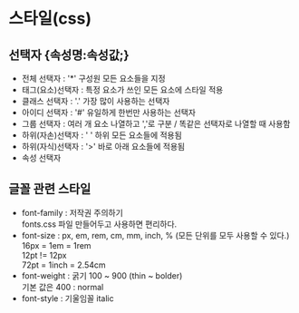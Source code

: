 # 스타일(css)

## 선택자 {속성명:속성값;}

- 전체 선택자 : '*' 구성원 모든 요소들을 지정
- 태그(요소)선택자 : 특정 요소가 쓰인 모든 요소에 스타일 적용
- 클래스 선택자 : '.' 가장 많이 사용하는 선택자
- 아이디 선택자 : '#' 유일하게 한번만 사용하는 선택자
- 그룹 선택자 : 여러 개 요소 나열하고 ','로 구분 / 똑같은 선택자로 나열할 때 사용함
- 하위(자손)선택자 : ' ' 하위 모든 요소들에 적용됨
- 하위(자식)선택자 : '>' 바로 아래 요소들에 적용됨
- 속성 선택자 

## 글꼴 관련 스타일

- font-family : 저작권 주의하기 <br>
 fonts.css 파일 만들어두고 사용하면 편리하다.
- font-size : px, em, rem, cm, mm, inch, % (모든 단위를 모두 사용할 수 있다.)<br>
 16px = 1em = 1rem <br>
 12pt != 12px <br>
 72pt = 1inch = 2.54cm <br>
- font-weight : 굵기 100 ~ 900 (thin ~ bolder) <br>
 기본 값은 400 : normal
- font-style : 기울임꼴 italic  

